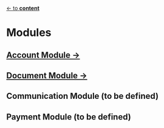 [<- to **content**](https://github.com/shardoc/shardoc.github.io)

# Modules

## [Account Module ->](https://github.com/shardoc/shardoc.github.io/blob/dev/pages/module/accountModule.md)


## [Document Module ->](https://github.com/shardoc/shardoc.github.io/blob/dev/pages/module/documentModule.md)


## Communication Module (to be defined)

## Payment Module (to be defined)


